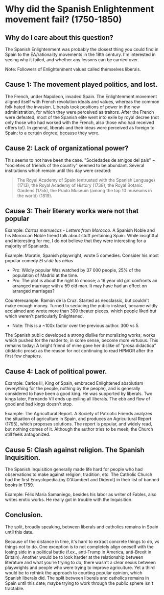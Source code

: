 # Why did the Spanish Enlightenment movement fail? (1750-1850)

## Why do I care about this question?
The Spanish Enlightenment was probably the closest thing you could find in Spain to the EA/rationality movements in the 18th century. I'm interested in seeing why it failed, and whether any lessons can be carried over.

Note: Followers of Enlightenment values called themselves liberals. 

## Cause 1: The movement played politics, and lost.
The French, under Napoleon, invaded Spain. The Enlightenment movement aligned itself with French revolution ideals and values, whereas the common folk hated the invasion. Liberals took positions of power in the new administration, for which they were perceived as traitors. After the French were defeated, most of the Spanish elite went into exile by royal decree (not only those who had worked with the French, also those who had received offers to!). In general, liberals and their ideas were perceived as foreign to Spain; to a certain degree, because they were.

## Cause 2: Lack of organizational power?
This seems to not have been the case. "Sociedades de amigos del pais" ~ "societies of friends of the country" seemed to be abundant. Several institutions which remain until this day were created: 

> The Royal Academy of Spain (entrusted with the Spanish Language) (1713), the Royal Academy of History (1738), the Royal Botanic Gardens (1755), the Prado Museum (among the top 10 museums in the world) (1819).

## Cause 3: Their literary works were not that popular

Example: *Cartas marruecas* - *Letters from Morocco*. A Spanish Noble and his Moroccan Noble friend talk about stuff pertaining Spain. While insightful and interesting for me, I do not believe that they were interesting for a majority of Spaniards.

Example: Moratin, Spanish playwright, wrote 5 comedies. Consider his most popular comedy *El sí de las niñas*  
- Pro: Wildly popular Was watched by 37 000 people, 25% of the population of Madrid at the time.
- Pro: The plot is about the right to choose; a 16 year old girl confronts an arranged marriage with a 59 old man. It may have had an effect on arranged marriages?

Counterexample: Ramón de la Cruz. Started as neoclassic, but couldn't make enough money. Turned to seducing the public instead, became wildly acclaimed and wrote more than 300 theater pieces, which people liked but which weren't particularly Enlightened.
- Note: This is a ~100x factor over the previous author. 300 vs 5.

The Spanish public developed a strong dislike for moralizing works; works which pushed for the reader to, in some sense, become more virtuous. This remains today: A bright friend of mine gave her dislike of "prosa didáctica" (didáctic prose) as the reason for not continuing to read HPMOR after the first few chapters. 

## Cause 4: Lack of political power. 

Example: Carlos III, King of Spain, embraced Enlightened absolutism (everything for the people, nothing by the people), and is generally considered to have been a good king. He was supported by liberals. Two kings later, Fernando VII ends up exiling all liberals. The ebb and flow of good and bad kings doesn't stop.

Example: The Agricultural Report. A Society of Patriotic Friends analyzes the situation of agriculture in Spain, and produces an Agricultural Report (1795), which proposes solutions. The report is popular, and widely read, but nothing comes of it. Although the author tries to be meek, the Church still feels antagonized. 

## Cause 5: Clash against religion. The Spanish Inquisition.
The Spanish Inquisition generally made life hard for people who had observations to make against religion, tradition, etc. The Catholic Church had the first Encyclopedia (by D'Alambert and Diderot) in their list of banned books in 1759.

Example: Félix María Samaniego, besides his labor as writer of Fables, also writes erotic works. He really got in trouble with the Inquisition.

## Conclusion.
The split, broadly speaking, between liberals and catholics remains in Spain until this date. 

Because of the distance in time, it's hard to extract concrete things to do, vs things not to do. One exception is to not completely align oneself with the losing side in a political battle (f.ex., anti-Trump in America, anti-Brexit in Britain). Another would be to look harder at the relationship between literature and what you're trying to do; there wasn't a clear nexus between playwrights and people who were trying to improve agriculture. Yet a third would be to rethink the approach to courting popular opinion, which Spanish liberals did. The split between liberals and catholics remains in Spain until this date; maybe trying to work through the public sphere isn't tractable.
